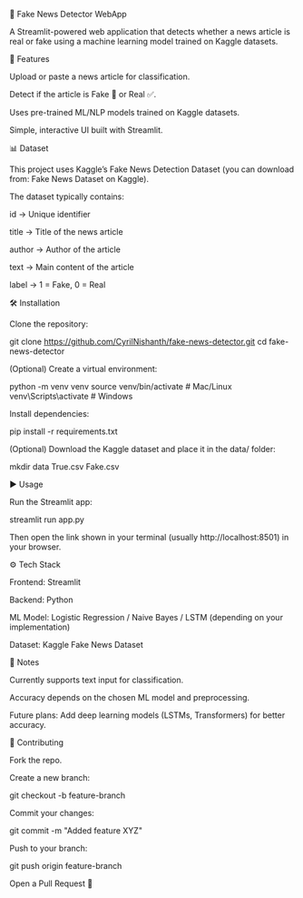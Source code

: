 📰 Fake News Detector WebApp

A Streamlit-powered web application that detects whether a news article is real or fake using a machine learning model trained on Kaggle datasets.

🚀 Features

Upload or paste a news article for classification.

Detect if the article is Fake 🛑 or Real ✅.

Uses pre-trained ML/NLP models trained on Kaggle datasets.

Simple, interactive UI built with Streamlit.

📊 Dataset

This project uses Kaggle’s Fake News Detection Dataset (you can download from: Fake News Dataset on Kaggle).

The dataset typically contains:

id → Unique identifier

title → Title of the news article

author → Author of the article

text → Main content of the article

label → 1 = Fake, 0 = Real

🛠️ Installation

Clone the repository:

git clone https://github.com/CyrilNishanth/fake-news-detector.git
cd fake-news-detector


(Optional) Create a virtual environment:

python -m venv venv
source venv/bin/activate   # Mac/Linux
venv\Scripts\activate      # Windows


Install dependencies:

pip install -r requirements.txt


(Optional) Download the Kaggle dataset and place it in the data/ folder:

mkdir data
True.csv
Fake.csv

▶️ Usage

Run the Streamlit app:

streamlit run app.py


Then open the link shown in your terminal (usually http://localhost:8501) in your browser.

⚙️ Tech Stack

Frontend: Streamlit

Backend: Python

ML Model: Logistic Regression / Naive Bayes / LSTM (depending on your implementation)

Dataset: Kaggle Fake News Dataset

📌 Notes

Currently supports text input for classification.

Accuracy depends on the chosen ML model and preprocessing.

Future plans: Add deep learning models (LSTMs, Transformers) for better accuracy.

🤝 Contributing

Fork the repo.

Create a new branch:

git checkout -b feature-branch


Commit your changes:

git commit -m "Added feature XYZ"


Push to your branch:

git push origin feature-branch


Open a Pull Request 🚀
